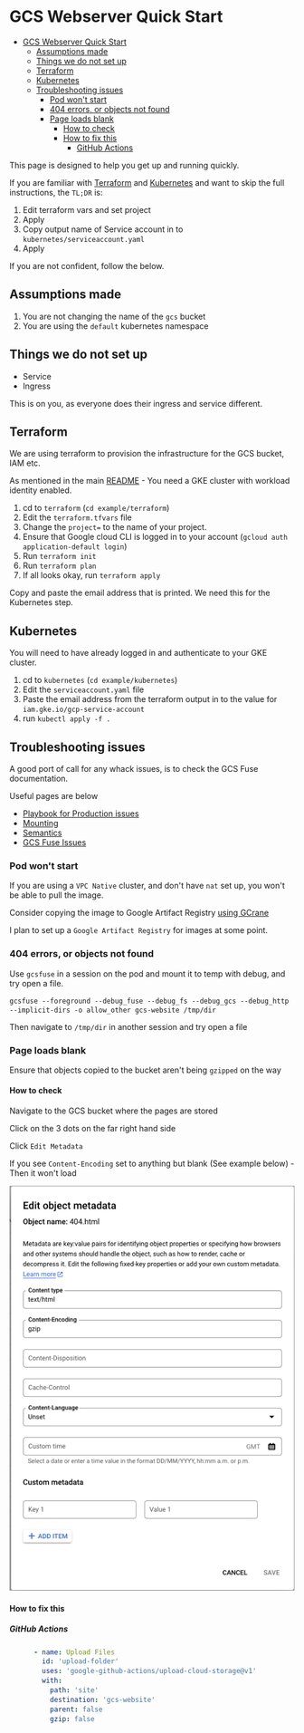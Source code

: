 # GCS Webserver Quick Start


<!-- TOC -->
* [GCS Webserver Quick Start](#gcs-webserver-quick-start)
  * [Assumptions made](#assumptions-made)
  * [Things we do not set up](#things-we-do-not-set-up)
  * [Terraform](#terraform)
  * [Kubernetes](#kubernetes)
  * [Troubleshooting issues](#troubleshooting-issues)
    * [Pod won't start](#pod-wont-start)
    * [404 errors, or objects not found](#404-errors-or-objects-not-found)
    * [Page loads blank](#page-loads-blank)
      * [How to check](#how-to-check)
      * [How to fix this](#how-to-fix-this)
        * [GitHub Actions](#github-actions)
<!-- TOC -->

This page is designed to help you get up and running quickly.

If you are familiar with [Terraform](https://terraform.io) and [Kubernetes](https://kubernetes.io) and want to skip the 
full instructions, the `TL;DR` is:

1. Edit terraform vars and set project
2. Apply
3. Copy output name of Service account in to `kubernetes/serviceaccount.yaml`
4. Apply

If you are not confident, follow the below.

## Assumptions made

1. You are not changing the name of the `gcs` bucket
2. You are using the `default` kubernetes namespace

## Things we do not set up

* Service
* Ingress

This is on you, as everyone does their ingress and service different. 

## Terraform

We are using terraform to provision the infrastructure for the GCS bucket, IAM etc.

As mentioned in the main [README](../README.md#what-you-need-pre-existing) - You need a GKE cluster with workload identity enabled.

1. cd to `terraform` (`cd example/terraform`)
2. Edit the `terraform.tfvars` file
3. Change the `project=` to the name of your project. 
4. Ensure that Google cloud CLI is logged in to your account (`gcloud auth application-default login`)
5. Run `terraform init`
6. Run `terraform plan`
7. If all looks okay, run `terraform apply`

Copy and paste the email address that is printed. We need this for the Kubernetes step.

## Kubernetes

You will need to have already logged in and authenticate to your GKE cluster.

1. cd to `kubernetes` (`cd example/kubernetes`)
2. Edit the `serviceaccount.yaml` file
3. Paste the email address from the terraform output in to the value for `iam.gke.io/gcp-service-account` 
4. run `kubectl apply -f .`


## Troubleshooting issues

A good port of call for any whack issues, is to check the GCS Fuse documentation.

Useful pages are below

* [Playbook for Production issues](https://github.com/GoogleCloudPlatform/gcsfuse/blob/master/docs/playbook.md)
* [Mounting](https://github.com/GoogleCloudPlatform/gcsfuse/blob/master/docs/mounting.md)
* [Semantics](https://github.com/GoogleCloudPlatform/gcsfuse/blob/master/docs/semantics.md)
* [GCS Fuse Issues](https://github.com/GoogleCloudPlatform/gcsfuse/issues?q=is%3Aissue)

### Pod won't start

If you are using a `VPC Native` cluster, and don't have `nat` set up, you won't be able to pull the image.

Consider copying the image to Google Artifact Registry [using GCrane](https://documentation.breadnet.co.uk/kb/docker/copy-containers-between-repos)

I plan to set up a `Google Artifact Registry` for images at some point.

### 404 errors, or objects not found

Use `gcsfuse` in a session on the pod and mount it to temp with debug, and try open a file. 

```shell
gcsfuse --foreground --debug_fuse --debug_fs --debug_gcs --debug_http  --implicit-dirs -o allow_other gcs-website /tmp/dir
```

Then navigate to `/tmp/dir` in another session and try open a file

### Page loads blank

Ensure that objects copied to the bucket aren't being `gzipped` on the way

#### How to check

Navigate to the GCS bucket where the pages are stored

Click on the 3 dots on the far right hand side

Click `Edit Metadata`

If you see `Content-Encoding` set to anything but blank (See example below) - Then it won't load

![Content Encoding](../assets/content-encoding.png)

#### How to fix this

##### GitHub Actions

```yaml
      - name: Upload Files
        id: 'upload-folder'
        uses: 'google-github-actions/upload-cloud-storage@v1'
        with:
          path: 'site'
          destination: 'gcs-website'
          parent: false
          gzip: false
```
